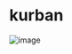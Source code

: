 # kurban
![image](https://user-images.githubusercontent.com/28187034/194782653-94d576d6-01d1-4920-b2aa-5779790aa070.png)
